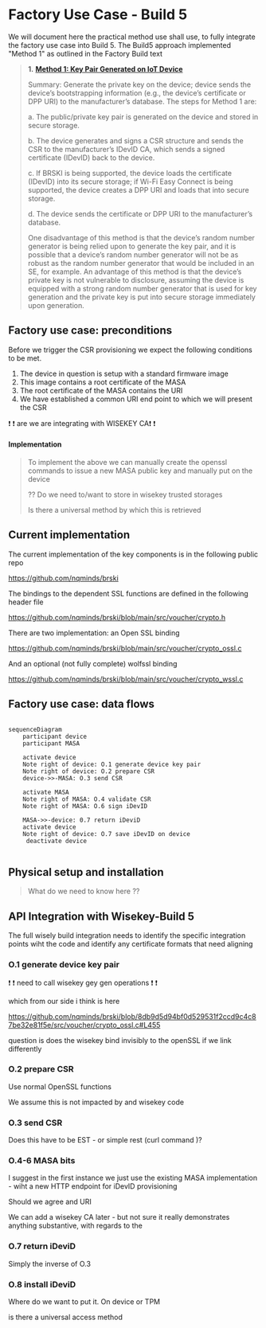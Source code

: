 # Factory Use Case - Build 5

We will document here the practical method use shall use, to fully integrate the factory use case into Build 5. The Build5 approach implemented "Method 1" as outlined in the Factory Build text





> **1.**   **[Method 1: Key Pair Generated on IoT Device](https://www.ietf.org/archive/id/draft-irtf-t2trg-taxonomy-manufacturer-anchors-02.html#name-avocado-method-on-device-pr)**
>
> Summary: Generate the private key on the device; device sends the device’s bootstrapping information (e.g., the device’s certificate or DPP URI) to the manufacturer’s database. The steps for Method 1 are:
>
> a.   The public/private key pair is generated on the device and stored in secure storage.
>
> b.   The device generates and signs a CSR structure and sends the CSR to the manufacturer’s IDevID CA, which sends a signed certificate (IDevID) back to the device.
>
> c.   If BRSKI is being supported, the device loads the certificate (IDevID) into its secure storage; if Wi-Fi Easy Connect is being supported, the device creates a DPP URI and loads that into secure storage.
>
> d.   The device sends the certificate or DPP URI to the manufacturer’s database.
>
> One disadvantage of this method is that the device’s random number generator is being relied upon to generate the key pair, and it is possible that a device’s random number generator will not be as robust as the random number generator that would be included in an SE, for example. An advantage of this method is that the device’s private key is not vulnerable to disclosure, assuming the device is equipped with a strong random number generator that is used for key generation and the private key is put into secure storage immediately upon generation. 



## Factory use case: preconditions

Before we trigger the CSR provisioning we expect the following conditions to be met.

1. The device in question is setup with a standard firmware image
2. This image contains a root certificate of the MASA
3. The root certificate of the MASA contains the URI
4. We have established a common URI end point to which we will present the CSR



:exclamation: :exclamation:  are we are integrating with WISEKEY CA:exclamation: :exclamation:



#### Implementation

> To implement the above we can manually create the openssl commands to issue a new MASA public key and manually put on the device
>
> ?? Do we need to/want to store in wisekey trusted storages
>
> Is there a universal method by which this is retrieved 



## Current implementation

The current implementation of the key components is in the following public repo

https://github.com/nqminds/brski 



The bindings to the dependent SSL functions are defined in the following header file 

https://github.com/nqminds/brski/blob/main/src/voucher/crypto.h

There are two implementation: an Open SSL binding 

https://github.com/nqminds/brski/blob/main/src/voucher/crypto_ossl.c

And an optional (not fully complete) wolfssl binding 

https://github.com/nqminds/brski/blob/main/src/voucher/crypto_wssl.c



## Factory use case: data flows



```mermaid
   
sequenceDiagram
    participant device
    participant MASA
   
    activate device 
    Note right of device: O.1 generate device key pair
    Note right of device: O.2 prepare CSR
    device->>-MASA: O.3 send CSR
  
  	activate MASA    
    Note right of MASA: O.4 validate CSR
    Note right of MASA: O.6 sign iDevID
    
    MASA->>-device: 0.7 return iDeviD
    activate device 
    Note right of device: O.7 save iDevID on device 
     deactivate device 
    
```



## Physical setup and installation

> What do we need to know here  ??

##  API Integration with Wisekey-Build 5

The full wisely build integration needs to identify the specific integration points wiht the code and identify any certificate formats that need aligning 



### O.1 generate device key pair

:exclamation: :exclamation:  need to call wisekey gey gen operations :exclamation: :exclamation:

which from our side i think is here

https://github.com/nqminds/brski/blob/8db9d5d94bf0d529531f2ccd9c4c87be32e81f5e/src/voucher/crypto_ossl.c#L455



question is does the wisekey bind invisibly to the openSSL if we link differently 



### O.2 prepare CSR

Use normal OpenSSL functions

We assume this is not impacted by and wisekey code 

### O.3 send CSR

Does this have to be EST - or simple rest (curl command )?

### O.4-6 MASA bits

I suggest in the first instance we just use the existing MASA implementation - wiht a new HTTP endpoint for iDevID provisioning 

Should we agree and URI

We can add a wisekey CA later - but not sure it really demonstrates anything substantive, with regards to the 

### O.7 return iDeviD

Simply the inverse of O.3

### O.8 install iDeviD 



Where do we want to put it. On device or TPM

is there a universal access method 